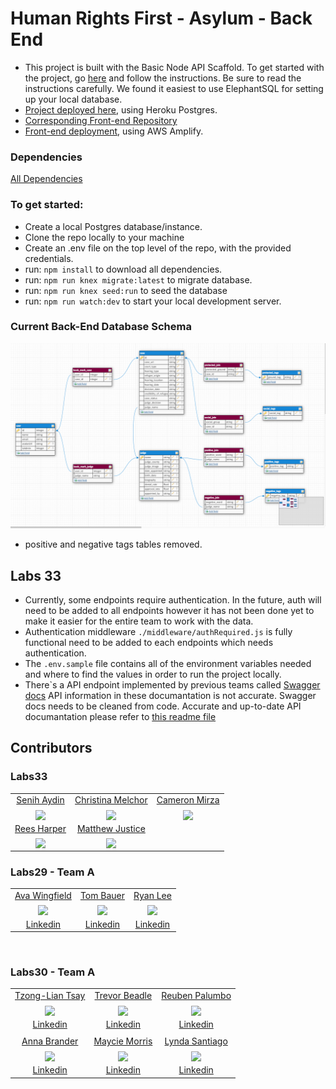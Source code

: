 # Human Rights First - Asylum - Back End

- This project is built with the Basic Node API Scaffold. To get started with the project, go [here](https://docs.labs.lambdaschool.com/labs-api-strarter/) and follow the instructions. Be sure to read the instructions carefully. We found it easiest to use ElephantSQL for setting up your local database.
- [Project deployed here](https://asylum-a-api.herokuapp.com/), using Heroku Postgres.
- [Corresponding Front-end Repository](https://github.com/Lambda-School-Labs/human-rights-first-asylum-fe-a)
- [Front-end deployment](https://a.humanrightsfirstasylum.dev/), using AWS Amplify.

### Dependencies

[All Dependencies](package.json)

### To get started:

- Create a local Postgres database/instance.
- Clone the repo locally to your machine
- Create an .env file on the top level of the repo, with the provided credentials.
- run: `npm install` to download all dependencies.
- run: `npm run knex migrate:latest` to migrate database.
- run: `npm run knex seed:run` to seed the database
- run: `npm run watch:dev` to start your local development server.

### Current Back-End Database Schema

![Asylum Case Analyzer - Database Schema](./reference/current_db_schema.png?raw=true)

- positive and negative tags tables removed.

## Labs 33

- Currently, some endpoints require authentication. In the future, auth will need to be added to all endpoints however it has not been done yet to make it easier for the entire team to work with the data.
- Authentication middleware `./middleware/authRequired.js` is fully functional need to be added to each endpoints which needs authentication.
- The `.env.sample` file contains all of the environment variables needed and where to find the values in order to run the project locally.
- There`s a API endpoint implemented by previous teams called [Swagger docs](https://asylum-a-api.herokuapp.com/api-docs/) API information in these documantation is not accurate. Swagger docs needs to be cleaned from code. Accurate and up-to-date API documantation please refer to [this readme file](api/APIDOC.md)

## Contributors

### Labs33

|                                                                                                                                 |                                                                                                                                     |                                                                                                                            |
| :-----------------------------------------------------------------------------------------------------------------------------: | :---------------------------------------------------------------------------------------------------------------------------------: | :------------------------------------------------------------------------------------------------------------------------: |
|                                          [Senih Aydin](https://github.com/aydinsenih)                                           |                                          [Christina Melchor](https://github.com/c-melchor)                                          |                                         [Cameron Mirza](https://github.com/cmirza)                                         |
| [<img src="https://avatars.githubusercontent.com/u/35286437?v=4" width = "200" align="center"/>](https://github.com/aydinsenih) |   [<img src="https://avatars.githubusercontent.com/u/71955286?v=4" width = "200" align="center"/>](https://github.com/c-melchor)    | [<img src="https://avatars.githubusercontent.com/u/7876859?v=4" width = "200" align="center"/>](https://github.com/cmirza) |
|                                          [Rees Harper](https://github.com/reesharper)                                           |                                        [Matthew Justice](https://github.com/JusticeMatthew)                                         |
| [<img src="https://avatars.githubusercontent.com/u/70249966?v=4" width = "200" align="center"/>](https://github.com/reesharper) | [<img src="https://avatars.githubusercontent.com/u/72817096?v=4" width = "200" align="center"/>](https://github.com/JusticeMatthew) |

### Labs29 - Team A

|                                                                                                                                          |                                                                                                                                         |                                                                                                                                              |
| :--------------------------------------------------------------------------------------------------------------------------------------: | :-------------------------------------------------------------------------------------------------------------------------------------: | :------------------------------------------------------------------------------------------------------------------------------------------: |
|                                               [Ava Wingfield](https://github.com/avawing)                                                |                                                 [Tom Bauer](https://github.com/TBau23)                                                  |                                                  [Ryan Lee](https://github.com/SassyFatCat)                                                  |
| [<img src="https://ca.slack-edge.com/ESZCHB482-W014G4L7R1P-5e90ae004407-512" width = "200" align="center"/>](https://github.com/avawing) | [<img src="https://ca.slack-edge.com/ESZCHB482-W015P694SUV-84c590ba765c-512" width = "200" align="center"/>](https://github.com/TBau23) | [<img src="https://ca.slack-edge.com/ESZCHB482-W014G4N2FEV-9b9fece7a4af-512" width = "200" align="center"/>](https://github.com/SassyFatCat) |
|                                          [Linkedin](https://www.linkedin.com/in/avawingfield/)                                           |                                           [Linkedin](https://www.linkedin.com/in/tombauer11/)                                           |                                             [Linkedin](https://www.linkedin.com/in/sassyfatcat/)                                             |

<br />

### Labs30 - Team A

|                                                                                                                                                                               |                                                                                                                                                                              |                                                                                                                                                                                   |
| :---------------------------------------------------------------------------------------------------------------------------------------------------------------------------: | :--------------------------------------------------------------------------------------------------------------------------------------------------------------------------: | :-------------------------------------------------------------------------------------------------------------------------------------------------------------------------------: |
|                                                                [Tzong-Lian Tsay](https://github.com/tzonglian)                                                                |                                                               [Trevor Beadle](https://github.com/TrevorBeadle)                                                               |                                                                [Reuben Palumbo](https://github.com/reubenPalumbo)                                                                 |
| [<img src="https://avatars.githubusercontent.com/u/68922354?s=460&u=93ce3bbc5de94dd89246239b70828545b5dcac5e&v=4" width = "200" align="center"/>](https://github.com/avawing) | [<img src="https://avatars.githubusercontent.com/u/66217015?s=460&u=bc4a490d18d80167985a032f5ca86b9193124a6c&v=4" width = "200" align="center"/>](https://github.com/TBau23) | [<img src="https://avatars.githubusercontent.com/u/68444266?s=460&u=ff38ccc9dcb83047c2134ce9852e0dfef1fae8fb&v=4" width = "200" align="center"/>](https://github.com/SassyFatCat) |
|                                                                [Linkedin](https://www.linkedin.com/in/tltsay/)                                                                |                                                       [Linkedin](https://www.linkedin.com/in/trevor-beadle-1850481b6/)                                                       |                                                              [Linkedin](https://www.linkedin.com/in/reuben-palumbo/)                                                              |
|                                                                                                                                                                               |                                                                                                                                                                              |                                                                                                                                                                                   |
|                                                                [Anna Brander](https://github.com/aelise17264)                                                                 |                                                              [Maycie Morris](https://github.com/maycie-morris)                                                               |                                                                   [Lynda Santiago](https://github.com/lyntechi)                                                                   |
| [<img src="https://avatars.githubusercontent.com/u/66019108?s=460&u=b98ac38b13155691c2189b10914cff7a092ab5a5&v=4" width = "200" align="center"/>](https://github.com/avawing) | [<img src="https://avatars.githubusercontent.com/u/67204638?s=460&u=57c9c3585fd3326f80ce34c02cbb7939a3ddc0fa&v=4" width = "200" align="center"/>](https://github.com/TBau23) | [<img src="https://avatars.githubusercontent.com/u/64440403?s=460&u=ebd52037cfa31421477942f041a43a6ef88267ca&v=4" width = "200" align="center"/>](https://github.com/SassyFatCat) |
|                                                             [Linkedin](https://www.linkedin.com/in/aelise17264/)                                                              |                                                            [Linkedin](https://www.linkedin.com/in/mayciemorris/)                                                             |                                                         [Linkedin](https://www.linkedin.com/in/lynda-santiago-7b58221b4/)                                                         |
